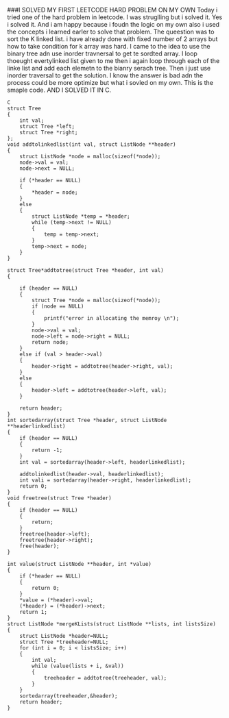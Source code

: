 ###I SOLVED MY FIRST LEETCODE HARD PROBLEM ON MY OWN
Today i tried one of the hard problem in leetcode. I was struglling but i solved it. Yes i solved it. And i am happy because i foudn the logic on my own 
also i used the concepts i learned earler to solve that problem. The queestion was to sort the K linked list. i have already done with fixed number of 2 arrays
but how to take condition for k array was hard. I came to the idea to use the binary tree adn use inorder travnersal to get te sordted array. I loop thoeught evertylinked list given to me
then i again loop through each of the linke list and add each elemetn to the bianry serach tree. Then i just use inorder traversal to get the  solution. I know the answer is bad adn the process could
be more optimize but what i sovled on my own. 
This is the smaple code. AND I SOLVED IT IN C. 
```
C
struct Tree
{
    int val;
    struct Tree *left;
    struct Tree *right;
};
void addtolinkedlist(int val, struct ListNode **header)
{
    struct ListNode *node = malloc(sizeof(*node));
    node->val = val;
    node->next = NULL;

    if (*header == NULL)
    {
        *header = node;
    }
    else
    {
        struct ListNode *temp = *header;
        while (temp->next != NULL)
        {
            temp = temp->next;
        }
        temp->next = node;
    }
}

struct Tree*addtotree(struct Tree *header, int val)
{

    if (header == NULL)
    {
        struct Tree *node = malloc(sizeof(*node));
        if (node == NULL)
        {
            printf("error in allocating the memroy \n");
        }
        node->val = val;
        node->left = node->right = NULL;
        return node;
    }
    else if (val > header->val)
    {
        header->right = addtotree(header->right, val);
    }
    else
    {
        header->left = addtotree(header->left, val);
    }

    return header;
}
int sortedarray(struct Tree *header, struct ListNode **headerlinkedlist)
{
    if (header == NULL)
    {
        return -1;
    }
    int val = sortedarray(header->left, headerlinkedlist);

    addtolinkedlist(header->val, headerlinkedlist);
    int vali = sortedarray(header->right, headerlinkedlist);
    return 0;
}
void freetree(struct Tree *header)
{
    if (header == NULL)
    {
        return;
    }
    freetree(header->left);
    freetree(header->right);
    free(header);
}

int value(struct ListNode **header, int *value)
{
    if (*header == NULL)
    {
        return 0;
    }
    *value = (*header)->val;
    (*header) = (*header)->next;
    return 1;
}
struct ListNode *mergeKLists(struct ListNode **lists, int listsSize)
{
    struct ListNode *header=NULL;
    struct Tree *treeheader=NULL;
    for (int i = 0; i < listsSize; i++)
    {
        int val;
        while (value(lists + i, &val))
        {
            treeheader = addtotree(treeheader, val);
        }
    }
    sortedarray(treeheader,&header);
    return header;
}
```
